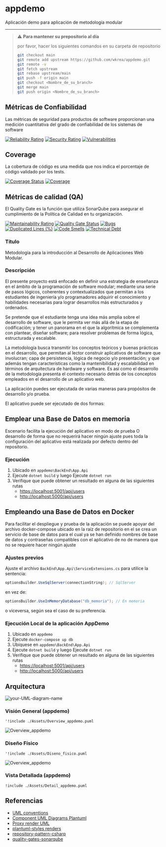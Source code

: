 # appdemo

Aplicación demo para aplicación de metodología modular
___

> :warning: **Para mantener su prepositorio al día**
>
> por favor, hacer los siguientes comandos en su carpeta de repositorio
>
> ``` bash
> git checkout main
> git remote add upstream https://github.com/wkrea/appdemo.git
> git remote -v
> git fetch upstream
> git rebase upstream/main
> git push -f origin main
> git checkout <Nombre_de_su_branch>
> git merge main
> git push origin <Nombre_de_su_branch>
> ```

## Métricas de Confiabilidad

Las métricas de seguridad para productos de software proporcionan una medición cuantitativa del grado de confiabilidad de los sistemas de software

[![Reliability Rating](https://sonarcloud.io/api/project_badges/measure?project=wkrea_appdemo2&metric=reliability_rating)](https://sonarcloud.io/dashboard?id=wkrea_appdemo2) [![Security Rating](https://sonarcloud.io/api/project_badges/measure?project=wkrea_appdemo2&metric=security_rating)](https://sonarcloud.io/dashboard?id=wkrea_appdemo2) [![Vulnerabilities](https://sonarcloud.io/api/project_badges/measure?project=wkrea_appdemo2&metric=vulnerabilities)](https://sonarcloud.io/dashboard?id=wkrea_appdemo2)

## Coverage

La cobertura de código es una medida que nos indica el porcentaje de código validado por los tests.

[![Coverage Status](https://coveralls.io/repos/github/wkrea/appdemo/badge.svg?branch=main)](https://coveralls.io/github/wkrea/appdemo?branch=main) [![Coverage](https://sonarcloud.io/api/project_badges/measure?project=wkrea_appdemo2&metric=coverage)](https://sonarcloud.io/dashboard?id=wkrea_appdemo2)

## Métricas de calidad (QA)

El Quality Gate es la función que utiliza SonarQube para asegurar el cumplimiento de la Política de Calidad en tu organización.

[![Maintainability Rating](https://sonarcloud.io/api/project_badges/measure?project=wkrea_appdemo2&metric=sqale_rating)](https://sonarcloud.io/dashboard?id=wkrea_appdemo2) [![Quality Gate Status](https://sonarcloud.io/api/project_badges/measure?project=wkrea_appdemo2&metric=alert_status)](https://sonarcloud.io/dashboard?id=wkrea_appdemo2) [![Bugs](https://sonarcloud.io/api/project_badges/measure?project=wkrea_appdemo2&metric=bugs)](https://sonarcloud.io/dashboard?id=wkrea_appdemo2) [![Duplicated Lines (%)](https://sonarcloud.io/api/project_badges/measure?project=wkrea_appdemo2&metric=duplicated_lines_density)](https://sonarcloud.io/dashboard?id=wkrea_appdemo2) [![Code Smells](https://sonarcloud.io/api/project_badges/measure?project=wkrea_appdemo2&metric=code_smells)](https://sonarcloud.io/dashboard?id=wkrea_appdemo2) [![Technical Debt](https://sonarcloud.io/api/project_badges/measure?project=wkrea_appdemo2&metric=sqale_index)](https://sonarcloud.io/dashboard?id=wkrea_appdemo2)

### Título

Metodología para la introducción al Desarrollo de Aplicaciones Web Modular.

### Descripción

El presente proyecto está enfocado en definir una estrategia de enseñanza en el ámbito de la programación de software modular; mediante una serie de pasos lógicos, coherentes y contextualizados que permitan a los estudiantes de ingeniería y/o programadores adquirir el conocimiento y habilidades necesarias para lograr desarrollos más estructurados y ordenados.

Se pretende que el estudiante tenga una idea más amplia sobre el desarrollo de software, que le permita ver más allá de la etapa de codificación; y tener un panorama en el que la algorítmica se complementa con plantear, diseñar software; para resolver problemas de forma lógica, estructurada y escalable.

La metodología busca transmitir los conceptos teóricos y buenas prácticas en el desarrollo, que permitan al lector construir aplicativos de software que involucran; capa de persistencia, lógica de negocio y/o presentación; y que además tengan características como la mantenibilidad y escalabilidad en términos de arquitectura de hardware y software. Es así como el desarrollo de la metodología presenta el contexto necesario detrás de los conceptos empleados en el desarrollo de un aplicativo web.

La aplicación puedes ser ejecutada de varias maneras para propósitos de desarrollo y/o prueba.

El aplicativo puede ser ejecutado de dos formas:

## Emplear una Base de Datos en memoria

Escenario facilita la ejecución del aplicativo en modo de prueba O desarrollo de forma que no requerirá hacer ningún ajuste pues toda la configuración del aplicativo está realizada por defecto dentro del repositorio.

### Ejecución

1. Ubicado en `appdemo\BackEnd\App.Api`
2. Ejecute `dotnet build` y luego Ejecute `dotnet run`
3. Verifique que puede obtener un resultado en alguna de las siguientes rutas
     * [https://localhost:5001/api/users](https://localhost:5001/api/users)
     * [http://localhost:5000/api/users](http://localhost:5000/api/users)

## Empleando una Base de Datos en Docker

Para facilitar el despliegue y prueba de la aplicación se puede apoyar del archivo docker-compose ubicado en la raíz de repositorio en el se crea un servicio de base de datos para el cual ya se han definido nombres de base de datos y contraseñas compatibles con el aplicativo de no de manera que no se requiere hacer ningún ajuste

### Ajustes previos

Ajuste el archivo `BackEnd\App.Api\ServiceExtensions.cs`
para utilice la sentencia:

```C#
optionsBuilder.UseSqlServer(connectionString); // SqlServer
```

en vez de:

```C#
optionsBuilder.UseInMemoryDatabase("db_memoria"); // En memoria
```

o viceversa, según sea el caso de su preferencia.

### Ejecución Local de la aplicación AppDemo

1. Ubicado en `appdemo`
2. Ejecute `docker-compose up db`
3. Ubíquese en `appdemo\BackEnd\App.Api`
4. Ejecute `dotnet build` y luego Ejecute `dotnet run`
5. Verifique que puede obtener un resultado en alguna de las siguientes rutas
   * [https://localhost:5001/api/users](https://localhost:5001/api/users)
   * [http://localhost:5000/api/users](http://localhost:5000/api/users)

## Arquitectura

![your-UML-diagram-name](http://www.plantuml.com/plantuml/proxy?cache=no&src=https://raw.githubusercontent.com/jonashackt/plantuml-markdown/master/example-uml.iuml)

### Visión General (appdemo)

```plantuml
'!include ./Assets/Overview_appdemo.puml
```

![Overview_appdemo](http://www.plantuml.com/plantuml/proxy?cache=no&src=https://raw.githubusercontent.com/wkrea/appdemo/main/Assets/Overview_appdemo.puml)

### Diseño Físico

```plantuml
'!include ./Assets/Diseno_fisico.puml
```

![Overview_appdemo](http://www.plantuml.com/plantuml/proxy?cache=no&src=https://raw.githubusercontent.com/wkrea/appdemo/main/Assets/Diseno_fisico.puml)

### Vista Detallada (appdemo)

```plantuml
!include ./Assets/Detail_appdemo.puml
```

<!-- 
<iframe width="100%" height="500" src=http://www.plantuml.com/plantuml/proxy?cache=no&src=https://raw.githubusercontent.com/wkrea/appdemo/main/Assets/Detail_appdemo.puml>
![Detail_appdemo](http://www.plantuml.com/plantuml/proxy?cache=no&src=https://raw.githubusercontent.com/wkrea/appdemo/main/Assets/Detail_appdemo.puml)
</iframe> -->

## Referencias

* [UML conventions](https://crashedmind.github.io/PlantUMLHitchhikersGuide/PlantUMLSpriteLibraries/plantuml_sprites.html)
* [Component UML Diagrams Plantuml](https://real-world-plantuml.com/umls/4860331021041664)
* [Proxy render UML](https://github.com/jonashackt/plantuml-markdown#2-integrate-plantuml-render-engine-with-github-markdown)
* [plantuml-styles renders](https://github.com/wkrea/plantuml-styles)
* [repository-pattern-csharp](https://codewithshadman.com/repository-pattern-csharp/)
* [quality-gates-sonarqube](http://oscarmoreno.com/quality-gates-sonarqube/)
